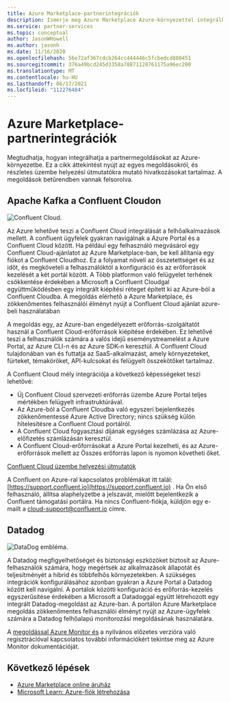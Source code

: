 ```yaml
---
title: Azure Marketplace-partnerintegrációk
description: Ismerje meg Azure Marketplace Azure-környezettel integrálható megoldásokat, és hivatkozásokat talál a Microsoft-partnerektől származó üzembe helyezési útmutatókra.
ms.service: partner-services
ms.topic: conceptual
author: JasonWHowell
ms.author: jasonh
ms.date: 11/16/2020
ms.openlocfilehash: 56e72af367cdcb264cc444446c5fcbedcd880451
ms.sourcegitcommit: 376a49bcd245d3358a78871128761175a96ec200
ms.translationtype: MT
ms.contentlocale: hu-HU
ms.lasthandoff: 06/17/2021
ms.locfileid: "112276484"
---
```

# <a name="azure-marketplace-partner-integrations"></a>Azure Marketplace-partnerintegrációk

Megtudhatja, hogyan integrálhatja a partnermegoldásokat az Azure-környezetbe. Ez a cikk áttekintést nyújt az egyes megoldásokról, és részletes üzembe helyezési útmutatókra mutató hivatkozásokat tartalmaz. A megoldások betűrendben vannak felsorolva. 

## <a name="apache-kafka-on-confluent-cloud"></a>Apache Kafka a Confluent Cloudon

![Confluent Cloud.](./media/partners/confluent-cloud.png)

Az Azure lehetővé teszi a Confluent Cloud integrálását a felhőalkalmazások mellett. A confluent ügyfelek gyakran navigálnak a Azure Portal és a Confluent Cloud között. Ha például egy felhasználó megvásárol egy Confluent Cloud-ajánlatot az Azure Marketplace-ban, be kell állítania egy fiókot a Confluent Cloudhoz. Ez a folyamat növeli az összetettséget és az időt, és megköveteli a felhasználóktól a konfiguráció és az erőforrások kezelését a két portál között. A Több platformon való felügyelet terhének csökkentése érdekében a Microsoft a Confluent Cloudgal együttműködésben egy integrált kiépítési réteget épített ki az Azure-ból a Confluent Cloudba. A megoldás elérhető a Azure Marketplace, és zökkenőmentes felhasználói élményt nyújt a Confluent Cloud ajánlat azure-beli használatában

A megoldás egy, az Azure-ban engedélyezett erőforrás-szolgáltatót használ a Confluent Cloud-erőforrások kiépítése érdekében. Ez lehetővé teszi a felhasználók számára a valós idejű eseménystreamelést a Azure Portal, az Azure CLI-n és az Azure SDK-n keresztül. A Confluent Cloud tulajdonában van és futtatja az SaaS-alkalmazást, amely környezeteket, fürteket, témaköröket, API-kulcsokat és felügyelt összekötőket tartalmaz.

A Confluent Cloud mély integrációja a következő képességeket teszi lehetővé:

- Új Confluent Cloud szervezeti erőforrás üzembe Azure Portal teljes mértékben felügyelt infrastruktúrával.
- Az Azure-ból a Confluent Cloudba való egyszeri bejelentkezés zökkenőmentessé Azure Active Directory; nincs szükség külön hitelesítésre a Confluent Cloud portálról.
- A Confluent Cloud fogyasztási díjának egységes számlázása az Azure-előfizetés számlázásán keresztül.
- A Confluent Cloud-erőforrásokat a Azure Portal kezelheti,  és az Azure-erőforrások mellett az Összes erőforrás lapon is nyomon követheti őket.

[Confluent Cloud üzembe helyezési útmutatók](https://docs.confluent.io/current/cloud/marketplace/index.html)

A Confluent on Azure-ral kapcsolatos problémákat itt talál: [https://support.confluent.io](https://support.confluent.io) . Ha Ön első felhasználó, állítsa alaphelyzetbe a jelszavát, mielőtt bejelentkezik a Confluent támogatási portálra. Ha nincs Confluent-fiókja, küldjön egy e-mailt a [cloud-support@confluent.io](mailto:cloud-support@confluent.io) címre.

## <a name="datadog"></a>Datadog

![DataDog embléma.](./media/partners/datadog.png)

A Datadog megfigyelhetőséget és biztonsági eszközöket biztosít az Azure-felhasználók számára, hogy megértsék az alkalmazások állapotát és teljesítményét a hibrid és többfelhős környezetekben. A szükséges integrációk konfigurálásához azonban gyakran a Azure Portal a Datadog között kell navigálni. A portálok közötti konfiguráció és erőforrás-kezelés egyszerűsítése érdekében a Microsoft a Datadoggal együtt létrehozott egy integrált Datadog-megoldást az Azure-ban. A portálon Azure Marketplace megoldás zökkenőmentes felhasználói élményt nyújt az Azure-ügyfelek számára a Datadog felhőalapú monitorozási megoldásának használatára.

A [megoldással Azure Monitor és](/azure/azure-monitor/platform/partners#datadog) a nyilvános előzetes verzióra való regisztrációval kapcsolatos további információkért tekintse meg az Azure Monitor dokumentációját.

## <a name="next-steps"></a>Következő lépések

- [Azure Marketplace online áruház](https://azure.microsoft.com/marketplace/)
- [Microsoft Learn: Azure-fiók létrehozása](/learn/modules/create-an-azure-account/)
